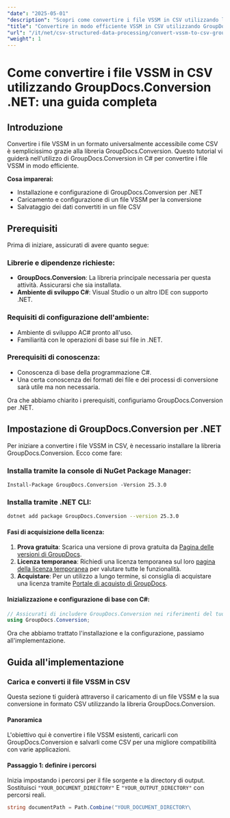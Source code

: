 ```yaml
---
"date": "2025-05-01"
"description": "Scopri come convertire i file VSSM in CSV utilizzando la libreria GroupDocs.Conversion in C#. Questa guida illustra la configurazione, le fasi di conversione e le applicazioni pratiche."
"title": "Convertire in modo efficiente VSSM in CSV utilizzando GroupDocs.Conversion in C# - Una guida completa"
"url": "/it/net/csv-structured-data-processing/convert-vssm-to-csv-groupdocs-net/"
"weight": 1
---
```


# Come convertire i file VSSM in CSV utilizzando GroupDocs.Conversion .NET: una guida completa

## Introduzione

Convertire i file VSSM in un formato universalmente accessibile come CSV è semplicissimo grazie alla libreria GroupDocs.Conversion. Questo tutorial vi guiderà nell'utilizzo di GroupDocs.Conversion in C# per convertire i file VSSM in modo efficiente.

**Cosa imparerai:**
- Installazione e configurazione di GroupDocs.Conversion per .NET
- Caricamento e configurazione di un file VSSM per la conversione
- Salvataggio dei dati convertiti in un file CSV

## Prerequisiti

Prima di iniziare, assicurati di avere quanto segue:

### Librerie e dipendenze richieste:
- **GroupDocs.Conversion**: La libreria principale necessaria per questa attività. Assicurarsi che sia installata.
- **Ambiente di sviluppo C#**: Visual Studio o un altro IDE con supporto .NET.

### Requisiti di configurazione dell'ambiente:
- Ambiente di sviluppo AC# pronto all'uso.
- Familiarità con le operazioni di base sui file in .NET.

### Prerequisiti di conoscenza:
- Conoscenza di base della programmazione C#.
- Una certa conoscenza dei formati dei file e dei processi di conversione sarà utile ma non necessaria.

Ora che abbiamo chiarito i prerequisiti, configuriamo GroupDocs.Conversion per .NET.

## Impostazione di GroupDocs.Conversion per .NET

Per iniziare a convertire i file VSSM in CSV, è necessario installare la libreria GroupDocs.Conversion. Ecco come fare:

### Installa tramite la console di NuGet Package Manager:
```shell
Install-Package GroupDocs.Conversion -Version 25.3.0
```

### Installa tramite .NET CLI:
```bash
dotnet add package GroupDocs.Conversion --version 25.3.0
```

#### Fasi di acquisizione della licenza:
1. **Prova gratuita**: Scarica una versione di prova gratuita da [Pagina delle versioni di GroupDocs](https://releases.groupdocs.com/conversion/net/).
2. **Licenza temporanea**: Richiedi una licenza temporanea sul loro [pagina della licenza temporanea](https://purchase.groupdocs.com/temporary-license/) per valutare tutte le funzionalità.
3. **Acquistare**: Per un utilizzo a lungo termine, si consiglia di acquistare una licenza tramite [Portale di acquisto di GroupDocs](https://purchase.groupdocs.com/buy).

#### Inizializzazione e configurazione di base con C#:
```csharp
// Assicurati di includere GroupDocs.Conversion nei riferimenti del tuo progetto
using GroupDocs.Conversion;
```

Ora che abbiamo trattato l'installazione e la configurazione, passiamo all'implementazione.

## Guida all'implementazione

### Carica e converti il file VSSM in CSV

Questa sezione ti guiderà attraverso il caricamento di un file VSSM e la sua conversione in formato CSV utilizzando la libreria GroupDocs.Conversion.

#### Panoramica
L'obiettivo qui è convertire i file VSSM esistenti, caricarli con GroupDocs.Conversion e salvarli come CSV per una migliore compatibilità con varie applicazioni.

#### Passaggio 1: definire i percorsi
Inizia impostando i percorsi per il file sorgente e la directory di output. Sostituisci `"YOUR_DOCUMENT_DIRECTORY"` E `"YOUR_OUTPUT_DIRECTORY"` con percorsi reali.
```csharp
string documentPath = Path.Combine("YOUR_DOCUMENT_DIRECTORY\